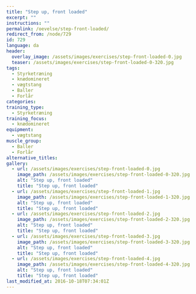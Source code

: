 ```yaml
---
title: "Step up, front loaded"
excerpt: ""
instructions: ""
permalink: /oevelse/step-front-loaded/
redirect_from: /node/729
id: 729
language: da
header:
  overlay_image: /assets/images/exercises/step-front-loaded-0.jpg
  teaser: /assets/images/exercises/step-front-loaded-0-320.jpg
tags:
  - Styrketræning
  - knædomineret
  - vægtstang
  - Baller
  - Forlår
categories:
training_type: 
  - Styrketræning
training_focus: 
  - knædomineret
equipment:
  - vægtstang
muscle_group:
  - Baller
  - Forlår
alternative_titles:
gallery:
  - url: /assets/images/exercises/step-front-loaded-0.jpg
    image_path: /assets/images/exercises/step-front-loaded-0-320.jpg
    alt: "Step up, front loaded"
    title: "Step up, front loaded"
  - url: /assets/images/exercises/step-front-loaded-1.jpg
    image_path: /assets/images/exercises/step-front-loaded-1-320.jpg
    alt: "Step up, front loaded"
    title: "Step up, front loaded"
  - url: /assets/images/exercises/step-front-loaded-2.jpg
    image_path: /assets/images/exercises/step-front-loaded-2-320.jpg
    alt: "Step up, front loaded"
    title: "Step up, front loaded"
  - url: /assets/images/exercises/step-front-loaded-3.jpg
    image_path: /assets/images/exercises/step-front-loaded-3-320.jpg
    alt: "Step up, front loaded"
    title: "Step up, front loaded"
  - url: /assets/images/exercises/step-front-loaded-4.jpg
    image_path: /assets/images/exercises/step-front-loaded-4-320.jpg
    alt: "Step up, front loaded"
    title: "Step up, front loaded"
last_modified_at: 2016-10-18T07:34:01Z
---
```



